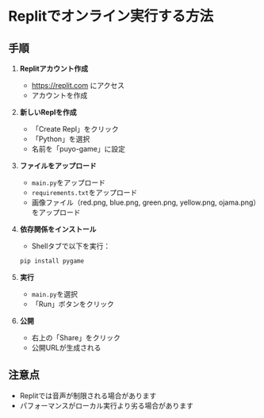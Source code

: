 # Replitでオンライン実行する方法

## 手順

1. **Replitアカウント作成**
   - https://replit.com にアクセス
   - アカウントを作成

2. **新しいReplを作成**
   - 「Create Repl」をクリック
   - 「Python」を選択
   - 名前を「puyo-game」に設定

3. **ファイルをアップロード**
   - `main.py`をアップロード
   - `requirements.txt`をアップロード
   - 画像ファイル（red.png, blue.png, green.png, yellow.png, ojama.png）をアップロード

4. **依存関係をインストール**
   - Shellタブで以下を実行：
   ```bash
   pip install pygame
   ```

5. **実行**
   - `main.py`を選択
   - 「Run」ボタンをクリック

6. **公開**
   - 右上の「Share」をクリック
   - 公開URLが生成される

## 注意点
- Replitでは音声が制限される場合があります
- パフォーマンスがローカル実行より劣る場合があります